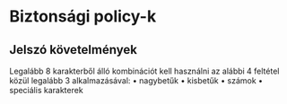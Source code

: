 # Biztonsági policy-k
## Jelszó követelmények
Legalább 8 karakterből álló kombinációt kell használni az alábbi 4 feltétel közül legalább 3 alkalmazásával:
• nagybetűk 
• kisbetűk 
• számok 
• speciális karakterek